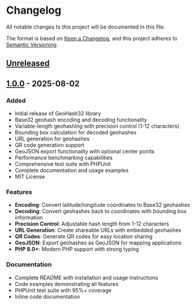 # Changelog

All notable changes to this project will be documented in this file.

The format is based on [Keep a Changelog](https://keepachangelog.com/en/1.0.0/),
and this project adheres to [Semantic Versioning](https://semver.org/spec/v2.0.0.html).

## [Unreleased]

## [1.0.0] - 2025-08-02

### Added
- Initial release of GeoHash32 library
- Base32 geohash encoding and decoding functionality
- Variable-length geohashing with precision control (1-12 characters)
- Bounding box calculation for decoded geohashes
- URL generation for geohashes
- QR code generation support
- GeoJSON export functionality with optional center points
- Performance benchmarking capabilities
- Comprehensive test suite with PHPUnit
- Complete documentation and usage examples
- MIT License

### Features
- **Encoding**: Convert latitude/longitude coordinates to Base32 geohashes
- **Decoding**: Convert geohashes back to coordinates with bounding box information
- **Precision Control**: Adjustable hash length from 1-12 characters
- **URL Generation**: Create shareable URLs with embedded geohashes
- **QR Codes**: Generate QR codes for easy location sharing
- **GeoJSON**: Export geohashes as GeoJSON for mapping applications
- **PHP 8.0+**: Modern PHP support with strong typing

### Documentation
- Complete README with installation and usage instructions
- Code examples demonstrating all features
- PHPUnit test suite with 95%+ coverage
- Inline code documentation

[Unreleased]: https://github.com/imadeous/geohash32/compare/v1.0.0...HEAD
[1.0.0]: https://github.com/imadeous/geohash32/releases/tag/v1.0.0
